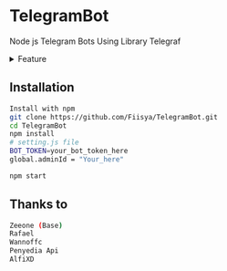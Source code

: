 # TelegramBot
Node js Telegram Bots Using Library Telegraf

<details>
<summary>Feature </summary>

| Fitur |  |
|--------|--------|
| **AI MENU** |[✔️] |
| **DOWNLOAD MENU** |[✔️] |
| **IMAGE MENU** |[✔️] |
| **DDOS MENU** |[✔️] |
| **CPANEL MENU** |[✔️] |

</details>

## Installation
```bash
Install with npm
git clone https://github.com/Fiisya/TelegramBot.git
cd TelegramBot
npm install
# setting.js file
BOT_TOKEN=your_bot_token_here
global.adminId = "Your_here"

npm start
```

## Thanks to
```bash
Zeeone (Base)
Rafael
Wannoffc
Penyedia Api
AlfiXD
```
